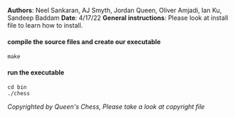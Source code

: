 **Authors**: Neel Sankaran, AJ Smyth, Jordan Queen, Oliver Amjadi, Ian Ku, Sandeep Baddam 
**Date**: 4/17/22 
**General instructions**: Please look at install file to learn how to install. 
#### compile the source files and create our executable
```
make
```

#### run the executable
```
cd bin
./chess
```

*Copyrighted by Queen's Chess, Please take a look at copyright file*
